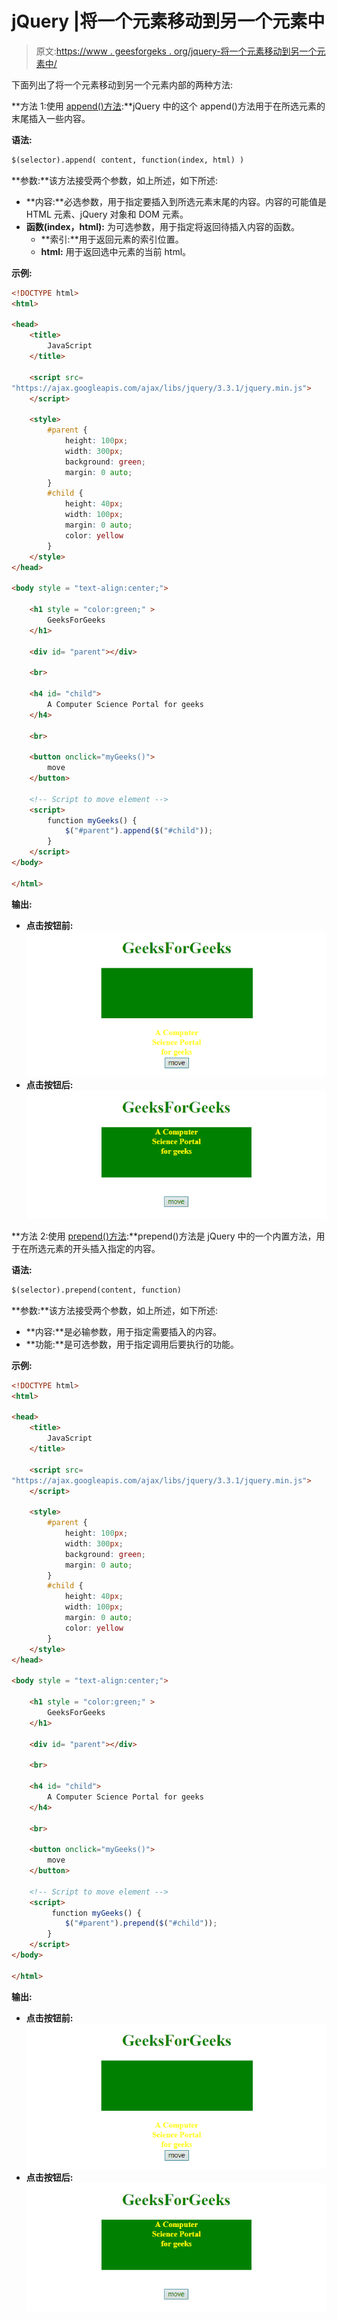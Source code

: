 # jQuery |将一个元素移动到另一个元素中

> 原文:[https://www . geesforgeks . org/jquery-将一个元素移动到另一个元素中/](https://www.geeksforgeeks.org/jquery-move-an-element-into-another-element/)

下面列出了将一个元素移动到另一个元素内部的两种方法:

**方法 1:使用 [append()方法](https://www.geeksforgeeks.org/jquery-append-method/):**jQuery 中的这个 append()方法用于在所选元素的末尾插入一些内容。

**语法:**

```html
$(selector).append( content, function(index, html) )
```

**参数:**该方法接受两个参数，如上所述，如下所述:

*   **内容:**必选参数，用于指定要插入到所选元素末尾的内容。内容的可能值是 HTML 元素、jQuery 对象和 DOM 元素。
*   **函数(index，html):** 为可选参数，用于指定将返回待插入内容的函数。
    *   **索引:**用于返回元素的索引位置。
    *   **html:** 用于返回选中元素的当前 html。

**示例:**

```html
<!DOCTYPE html>  
<html>  

<head> 
    <title> 
        JavaScript
    </title>

    <script src=
"https://ajax.googleapis.com/ajax/libs/jquery/3.3.1/jquery.min.js">
    </script>

    <style>
        #parent {
            height: 100px;
            width: 300px;
            background: green;
            margin: 0 auto;
        }
        #child {
            height: 40px;
            width: 100px;
            margin: 0 auto;
            color: yellow
        }
    </style>
</head> 

<body style = "text-align:center;">  

    <h1 style = "color:green;" >  
        GeeksForGeeks  
    </h1>  

    <div id= "parent"></div>

    <br>

    <h4 id= "child">
        A Computer Science Portal for geeks
    </h4>

    <br>

    <button onclick="myGeeks()"> 
        move
    </button> 

    <!-- Script to move element -->        
    <script> 
        function myGeeks() {
            $("#parent").append($("#child"));
        }
    </script> 
</body>  

</html>
```

**输出:**

*   **点击按钮前:**
    ![](img/2f101889ad655cfd13642dd7a924b8d5.png)
*   **点击按钮后:**
    ![](img/96e0cb89585618ad125f640ddf23dfbe.png)

**方法 2:使用 [prepend()方法](https://www.geeksforgeeks.org/jquery-prepend-with-examples/):**prepend()方法是 jQuery 中的一个内置方法，用于在所选元素的开头插入指定的内容。

**语法:**

```html
$(selector).prepend(content, function)
```

**参数:**该方法接受两个参数，如上所述，如下所述:

*   **内容:**是必输参数，用于指定需要插入的内容。
*   **功能:**是可选参数，用于指定调用后要执行的功能。

**示例:**

```html
<!DOCTYPE html>  
<html>  

<head> 
    <title> 
        JavaScript
    </title>

    <script src=
"https://ajax.googleapis.com/ajax/libs/jquery/3.3.1/jquery.min.js">
    </script>

    <style>
        #parent {
            height: 100px;
            width: 300px;
            background: green;
            margin: 0 auto;
        }
        #child {
            height: 40px;
            width: 100px;
            margin: 0 auto;
            color: yellow
        }
    </style>
</head> 

<body style = "text-align:center;">  

    <h1 style = "color:green;" >  
        GeeksForGeeks  
    </h1>  

    <div id= "parent"></div>

    <br>

    <h4 id= "child">
        A Computer Science Portal for geeks
    </h4>

    <br>

    <button onclick="myGeeks()"> 
        move
    </button> 

    <!-- Script to move element -->    
    <script> 
         function myGeeks() {
            $("#parent").prepend($("#child"));
        }
    </script> 
</body>  

</html>
```

**输出:**

*   **点击按钮前:**
    ![](img/2f101889ad655cfd13642dd7a924b8d5.png)
*   **点击按钮后:**
    ![](img/96e0cb89585618ad125f640ddf23dfbe.png)
